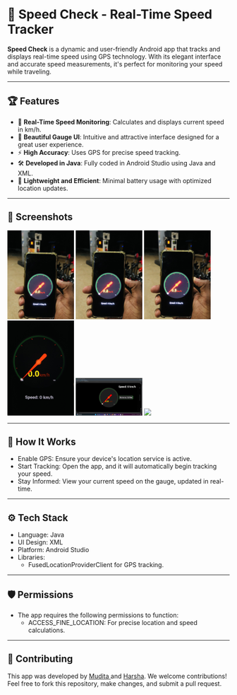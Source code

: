 # 🚗 Speed Check - Real-Time Speed Tracker

**Speed Check** is a dynamic and user-friendly Android app that tracks and displays real-time speed using GPS technology. With its elegant interface and accurate speed measurements, it's perfect for monitoring your speed while traveling.

---

## 🏆 Features
- 📍 **Real-Time Speed Monitoring**: Calculates and displays current speed in km/h.
- 🌟 **Beautiful Gauge UI**: Intuitive and attractive interface designed for a great user experience.
- ⚡ **High Accuracy**: Uses GPS for precise speed tracking.
- 🛠️ **Developed in Java**: Fully coded in Android Studio using Java and XML.
- 🚀 **Lightweight and Efficient**: Minimal battery usage with optimized location updates.

---

## 📸 Screenshots
<img src="screenshot/1.JPG" width="30%"> <img src="screenshot/2.JPG" width="30%"> <img src="screenshot/3.JPG" width="30%"> <img src="screenshot/4.JPG" width="30%"> <img src="screenshot/5.png" width="30%"> <img src="screenshot/6.png" width="30%">

---

## 🚀 How It Works
- Enable GPS: Ensure your device's location service is active.
- Start Tracking: Open the app, and it will automatically begin tracking your speed.
- Stay Informed: View your current speed on the gauge, updated in real-time.

---

## ⚙️ Tech Stack
- Language: Java
- UI Design: XML
- Platform: Android Studio
- Libraries:
  - FusedLocationProviderClient for GPS tracking.

---

## 🛡️ Permissions
- The app requires the following permissions to function:
  - ACCESS_FINE_LOCATION: For precise location and speed calculations.
 
---

## 🤝 Contributing
This app was developed by <a href="https://www.linkedin.com/in/mudithasasanka7/"> Mudita </a> and <a href="https://www.linkedin.com/in/harsha-hewa-maddumage-52520a1ba/">Harsha</a>. We welcome contributions! Feel free to fork this repository, make changes, and submit a pull request.

